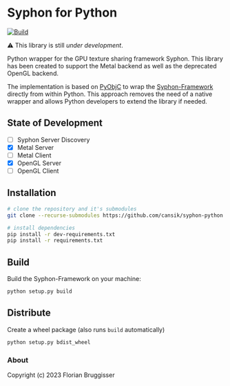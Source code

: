 # Syphon for Python
[![Build](https://github.com/cansik/syphon-python/actions/workflows/build.yml/badge.svg)](https://github.com/cansik/syphon-python/actions/workflows/build.yml)

⚠️ This library is still *under development*.

Python wrapper for the GPU texture sharing framework Syphon. This library has been created to support the Metal backend as well as the deprecated OpenGL backend.

The implementation is based on [PyObjC](https://github.com/ronaldoussoren/pyobjc) to wrap the [Syphon-Framework](https://github.com/Syphon/Syphon-Framework) directly from within Python. This approach removes the need of a native wrapper and allows Python developers to extend the library if needed.

## State of Development

- [ ] Syphon Server Discovery
- [x] Metal Server
- [ ] Metal Client
- [x] OpenGL Server
- [ ] OpenGL Client

## Installation

```bash
# clone the repository and it's submodules
git clone --recurse-submodules https://github.com/cansik/syphon-python.git

# install dependencies
pip install -r dev-requirements.txt
pip install -r requirements.txt
```

## Build

Build the Syphon-Framework on your machine:

```bash
python setup.py build
```

## Distribute

Create a wheel package (also runs `build` automatically)

```bash
python setup.py bdist_wheel
```

### About
Copyright (c) 2023 Florian Bruggisser